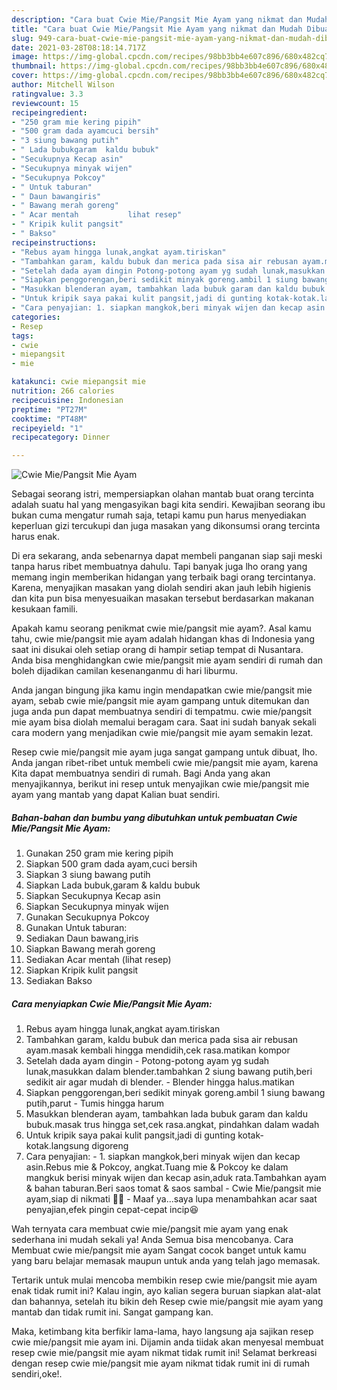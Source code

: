 ```yaml
---
description: "Cara buat Cwie Mie/Pangsit Mie Ayam yang nikmat dan Mudah Dibuat"
title: "Cara buat Cwie Mie/Pangsit Mie Ayam yang nikmat dan Mudah Dibuat"
slug: 949-cara-buat-cwie-mie-pangsit-mie-ayam-yang-nikmat-dan-mudah-dibuat
date: 2021-03-28T08:18:14.717Z
image: https://img-global.cpcdn.com/recipes/98bb3bb4e607c896/680x482cq70/cwie-miepangsit-mie-ayam-foto-resep-utama.jpg
thumbnail: https://img-global.cpcdn.com/recipes/98bb3bb4e607c896/680x482cq70/cwie-miepangsit-mie-ayam-foto-resep-utama.jpg
cover: https://img-global.cpcdn.com/recipes/98bb3bb4e607c896/680x482cq70/cwie-miepangsit-mie-ayam-foto-resep-utama.jpg
author: Mitchell Wilson
ratingvalue: 3.3
reviewcount: 15
recipeingredient:
- "250 gram mie kering pipih"
- "500 gram dada ayamcuci bersih"
- "3 siung bawang putih"
- " Lada bubukgaram  kaldu bubuk"
- "Secukupnya Kecap asin"
- "Secukupnya minyak wijen"
- "Secukupnya Pokcoy"
- " Untuk taburan"
- " Daun bawangiris"
- " Bawang merah goreng"
- " Acar mentah           lihat resep"
- " Kripik kulit pangsit"
- " Bakso"
recipeinstructions:
- "Rebus ayam hingga lunak,angkat ayam.tiriskan"
- "Tambahkan garam, kaldu bubuk dan merica pada sisa air rebusan ayam.masak kembali hingga mendidih,cek rasa.matikan kompor"
- "Setelah dada ayam dingin Potong-potong ayam yg sudah lunak,masukkan dalam blender.tambahkan 2 siung bawang putih,beri sedikit air agar mudah di blender. Blender hingga halus.matikan"
- "Siapkan penggorengan,beri sedikit minyak goreng.ambil 1 siung bawang putih,parut Tumis hingga harum"
- "Masukkan blenderan ayam, tambahkan lada bubuk garam dan kaldu bubuk.masak trus hingga set,cek rasa.angkat, pindahkan dalam wadah"
- "Untuk kripik saya pakai kulit pangsit,jadi di gunting kotak-kotak.langsung digoreng"
- "Cara penyajian: 1. siapkan mangkok,beri minyak wijen dan kecap asin.Rebus mie &amp; Pokcoy, angkat.Tuang mie &amp; Pokcoy ke dalam mangkuk berisi minyak wijen dan kecap asin,aduk rata.Tambahkan ayam &amp; bahan taburan.Beri saos tomat &amp; saos sambal Cwie Mie/pangsit mie ayam,siap di nikmati 🥰🥰 Maaf ya...saya lupa menambahkan acar saat penyajian,efek pingin cepat-cepat incip😆"
categories:
- Resep
tags:
- cwie
- miepangsit
- mie

katakunci: cwie miepangsit mie 
nutrition: 266 calories
recipecuisine: Indonesian
preptime: "PT27M"
cooktime: "PT48M"
recipeyield: "1"
recipecategory: Dinner

---
```



![Cwie Mie/Pangsit Mie Ayam](https://img-global.cpcdn.com/recipes/98bb3bb4e607c896/680x482cq70/cwie-miepangsit-mie-ayam-foto-resep-utama.jpg)

Sebagai seorang istri, mempersiapkan olahan mantab buat orang tercinta adalah suatu hal yang mengasyikan bagi kita sendiri. Kewajiban seorang ibu bukan cuma mengatur rumah saja, tetapi kamu pun harus menyediakan keperluan gizi tercukupi dan juga masakan yang dikonsumsi orang tercinta harus enak.

Di era  sekarang, anda sebenarnya dapat membeli panganan siap saji meski tanpa harus ribet membuatnya dahulu. Tapi banyak juga lho orang yang memang ingin memberikan hidangan yang terbaik bagi orang tercintanya. Karena, menyajikan masakan yang diolah sendiri akan jauh lebih higienis dan kita pun bisa menyesuaikan masakan tersebut berdasarkan makanan kesukaan famili. 



Apakah kamu seorang penikmat cwie mie/pangsit mie ayam?. Asal kamu tahu, cwie mie/pangsit mie ayam adalah hidangan khas di Indonesia yang saat ini disukai oleh setiap orang di hampir setiap tempat di Nusantara. Anda bisa menghidangkan cwie mie/pangsit mie ayam sendiri di rumah dan boleh dijadikan camilan kesenanganmu di hari liburmu.

Anda jangan bingung jika kamu ingin mendapatkan cwie mie/pangsit mie ayam, sebab cwie mie/pangsit mie ayam gampang untuk ditemukan dan juga anda pun dapat membuatnya sendiri di tempatmu. cwie mie/pangsit mie ayam bisa diolah memalui beragam cara. Saat ini sudah banyak sekali cara modern yang menjadikan cwie mie/pangsit mie ayam semakin lezat.

Resep cwie mie/pangsit mie ayam juga sangat gampang untuk dibuat, lho. Anda jangan ribet-ribet untuk membeli cwie mie/pangsit mie ayam, karena Kita dapat membuatnya sendiri di rumah. Bagi Anda yang akan menyajikannya, berikut ini resep untuk menyajikan cwie mie/pangsit mie ayam yang mantab yang dapat Kalian buat sendiri.

<!--inarticleads1-->

##### Bahan-bahan dan bumbu yang dibutuhkan untuk pembuatan Cwie Mie/Pangsit Mie Ayam:

1. Gunakan 250 gram mie kering pipih
1. Siapkan 500 gram dada ayam,cuci bersih
1. Siapkan 3 siung bawang putih
1. Siapkan  Lada bubuk,garam &amp; kaldu bubuk
1. Siapkan Secukupnya Kecap asin
1. Siapkan Secukupnya minyak wijen
1. Gunakan Secukupnya Pokcoy
1. Gunakan  Untuk taburan:
1. Sediakan  Daun bawang,iris
1. Siapkan  Bawang merah goreng
1. Sediakan  Acar mentah           (lihat resep)
1. Siapkan  Kripik kulit pangsit
1. Sediakan  Bakso




<!--inarticleads2-->

##### Cara menyiapkan Cwie Mie/Pangsit Mie Ayam:

1. Rebus ayam hingga lunak,angkat ayam.tiriskan
1. Tambahkan garam, kaldu bubuk dan merica pada sisa air rebusan ayam.masak kembali hingga mendidih,cek rasa.matikan kompor
1. Setelah dada ayam dingin - Potong-potong ayam yg sudah lunak,masukkan dalam blender.tambahkan 2 siung bawang putih,beri sedikit air agar mudah di blender. - Blender hingga halus.matikan
1. Siapkan penggorengan,beri sedikit minyak goreng.ambil 1 siung bawang putih,parut - Tumis hingga harum
1. Masukkan blenderan ayam, tambahkan lada bubuk garam dan kaldu bubuk.masak trus hingga set,cek rasa.angkat, pindahkan dalam wadah
1. Untuk kripik saya pakai kulit pangsit,jadi di gunting kotak-kotak.langsung digoreng
1. Cara penyajian: - 1. siapkan mangkok,beri minyak wijen dan kecap asin.Rebus mie &amp; Pokcoy, angkat.Tuang mie &amp; Pokcoy ke dalam mangkuk berisi minyak wijen dan kecap asin,aduk rata.Tambahkan ayam &amp; bahan taburan.Beri saos tomat &amp; saos sambal - Cwie Mie/pangsit mie ayam,siap di nikmati 🥰🥰 - Maaf ya...saya lupa menambahkan acar saat penyajian,efek pingin cepat-cepat incip😆




Wah ternyata cara membuat cwie mie/pangsit mie ayam yang enak sederhana ini mudah sekali ya! Anda Semua bisa mencobanya. Cara Membuat cwie mie/pangsit mie ayam Sangat cocok banget untuk kamu yang baru belajar memasak maupun untuk anda yang telah jago memasak.

Tertarik untuk mulai mencoba membikin resep cwie mie/pangsit mie ayam enak tidak rumit ini? Kalau ingin, ayo kalian segera buruan siapkan alat-alat dan bahannya, setelah itu bikin deh Resep cwie mie/pangsit mie ayam yang mantab dan tidak rumit ini. Sangat gampang kan. 

Maka, ketimbang kita berfikir lama-lama, hayo langsung aja sajikan resep cwie mie/pangsit mie ayam ini. Dijamin anda tiidak akan menyesal membuat resep cwie mie/pangsit mie ayam nikmat tidak rumit ini! Selamat berkreasi dengan resep cwie mie/pangsit mie ayam nikmat tidak rumit ini di rumah sendiri,oke!.

